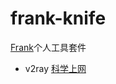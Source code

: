 # frank-knife

[Frank](https://www.yantao0527.me)个人工具套件

- v2ray [科学上网](https://www.yantao0527.me/#/v2ray)